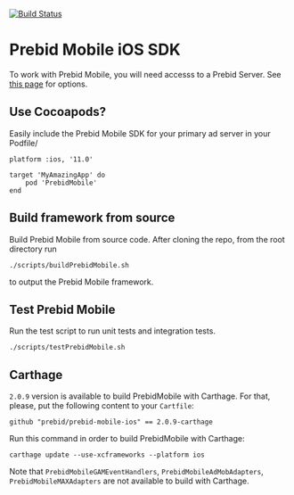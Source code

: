 [![Build Status](https://api.travis-ci.org/prebid/prebid-mobile-ios.svg?branch=master)](https://travis-ci.org/prebid/prebid-mobile-ios)

# Prebid Mobile iOS SDK

To work with Prebid Mobile, you will need accesss to a Prebid Server. See [this page](http://prebid.org/prebid-mobile/prebid-mobile-pbs.html) for options.

## Use Cocoapods?

Easily include the Prebid Mobile SDK for your primary ad server in your Podfile/

```
platform :ios, '11.0'

target 'MyAmazingApp' do 
    pod 'PrebidMobile'
end
```

## Build framework from source

Build Prebid Mobile from source code. After cloning the repo, from the root directory run

```
./scripts/buildPrebidMobile.sh
```

to output the Prebid Mobile framework.


## Test Prebid Mobile

Run the test script to run unit tests and integration tests.

```
./scripts/testPrebidMobile.sh
```


## Carthage

`2.0.9` version is available to build PrebidMobile with Carthage. For that, please, put the following content to your `Cartfile`:

```
github "prebid/prebid-mobile-ios" == 2.0.9-carthage
```
Run this command in order to build PrebidMobile with Carthage:

```
carthage update --use-xcframeworks --platform ios
```
Note that `PrebidMobileGAMEventHandlers`, `PrebidMobileAdMobAdapters`, `PrebidMobileMAXAdapters` are not available to build with Carthage.
